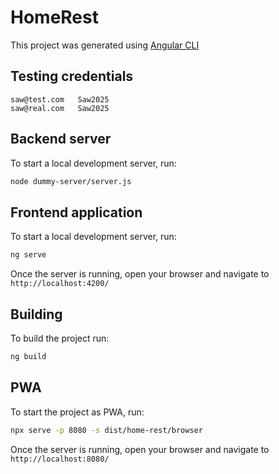 # HomeRest

This project was generated using [Angular CLI](https://github.com/angular/angular-cli)

## Testing credentials

```
saw@test.com   Saw2025
saw@real.com   Saw2025
```

## Backend server

To start a local development server, run:

```bash
node dummy-server/server.js
```


## Frontend application

To start a local development server, run:

```bash
ng serve
```

Once the server is running, open your browser and navigate to `http://localhost:4200/`


## Building

To build the project run:

```bash
ng build
```

## PWA

To start the project as PWA, run:

```bash
npx serve -p 8080 -s dist/home-rest/browser
```

Once the server is running, open your browser and navigate to `http://localhost:8080/`